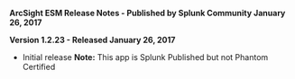 **ArcSight ESM Release Notes - Published by Splunk Community January 26, 2017**


**Version 1.2.23 - Released January 26, 2017**

* Initial release
**Note:** This app is Splunk Published but not Phantom Certified

